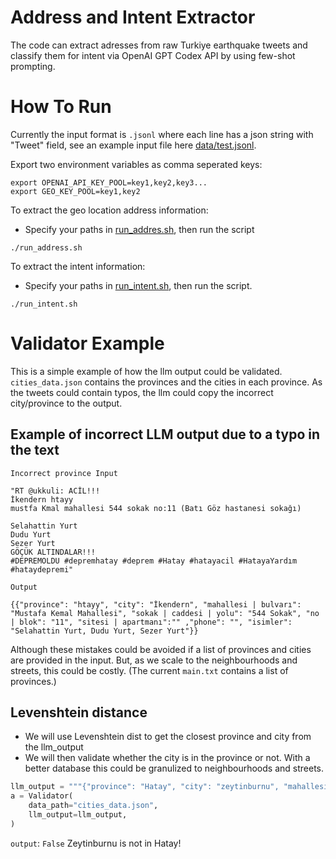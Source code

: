 # Address and Intent Extractor

The code can extract adresses from raw Turkiye earthquake tweets and classify them for intent via OpenAI GPT Codex API by using few-shot prompting.

# How To Run

Currently the input format is `.jsonl` where each line has a json string with "Tweet" field, see an example input file here [data/test.jsonl](./data/test.jsonl).

Export two environment variables as comma seperated keys:

```SHELL
export OPENAI_API_KEY_POOL=key1,key2,key3...
export GEO_KEY_POOL=key1,key2
```

To extract the geo location address information:
- Specify your paths in [run_addres.sh](./run_address.sh), then run the script
```SHELL
./run_address.sh
```

To extract the intent information:
- Specify your paths in [run_intent.sh](./run_intent.sh), then run the script.
```SHELL
./run_intent.sh
```

# Validator Example
This is a simple example of how the llm output could be validated. `cities_data.json` contains the provinces and the cities in each province. As the tweets could contain typos, the llm could copy the incorrect city/province to the output.
## Example of incorrect LLM output due to a typo in the text
`Incorrect province Input`
```
"RT @ukkuli: ACİL!!!
İkendern htayy
mustfa Kmal mahallesi 544 sokak no:11 (Batı Göz hastanesi sokağı)

Selahattin Yurt
Dudu Yurt
Sezer Yurt
GÖÇÜK ALTINDALAR!!!
#DEPREMOLDU #depremhatay #deprem #Hatay #hatayacil #HatayaYardım #hataydepremi"
```
`Output`
```
{{"province": "htayy", "city": "İkendern", "mahallesi | bulvarı": "Mustafa Kemal Mahallesi", "sokak | caddesi | yolu": "544 Sokak", "no | blok": "11", "sitesi | apartmanı":"" ,"phone": "", "isimler": "Selahattin Yurt, Dudu Yurt, Sezer Yurt"}}
```

Although these mistakes could be avoided if a list of provinces and cities are provided in the input. But, as we scale to the neighbourhoods and streets, this could be costly. (The current `main.txt` contains a list of provinces.)

## Levenshtein distance
- We will use Levenshtein dist to get the closest province and city from the llm_output
- We will then validate whether the city is in the province or not. With a better database this could be granulized to neighbourhoods and streets.

``` python
llm_output = """{"province": "Hatay", "city": "zeytinburnu", "mahallesi | bulvarı": "Mustafa Kemal Mahallesi", "sokak | caddesi | yolu": "544 Sokak", "no | blok": "11", "sitesi | apartmanı":"" ,"phone": "", "isimler": "Selahattin Yurt, Dudu Yurt, Sezer Yurt"}"""
a = Validator(
    data_path="cities_data.json",
    llm_output=llm_output,
)
```
`output`: `False`
Zeytinburnu is not in Hatay!